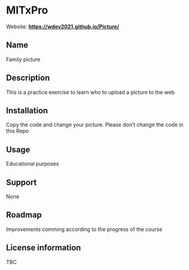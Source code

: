 # MITxPro
Website: **https://wdev2021.github.io/Picture/**

## Name  
Family picture

## Description  
This is a practice exercise to learn who to upload a picture to the web

## Installation 
Copy the code and change your picture.  Please don't change the code in this Repo

## Usage
Educational purposes

## Support
None

## Roadmap
Improvements comming according to the progress of the course

## License information
TBC
